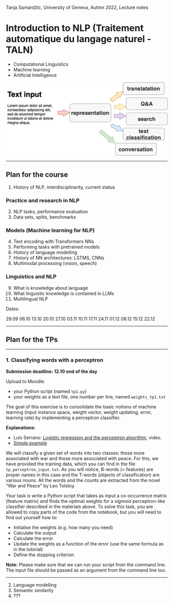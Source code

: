 Tanja Samardžić, University of Geneva, Autmn 2022, Lecture notes


# Introduction to NLP (Traitement automatique du langage naturel - TALN)  


- Computational Linguistics
- Machine learning
- Artificial Intelligence 

<img src="figures/tasks.png" alt="tasks" width="600"/>

---

## Plan for the course

1. History of NLP, interdisciplinarity, current status

### Practice and research in NLP 

2. NLP tasks, performance evaluation 
3. Data sets, splits, benchmarks 

### Models (Machine learning for NLP)

4. Text encoding with Transformers NNs 
5. Performing tasks with pretrained models
6. History of language modelling
7. History of NN architectures: LSTMS, CNNs 
8. Multimodal processing (vision, speech) 

### Linguistics and NLP

9. What is knowledge about language 
10. What linguistic knowledge is contained in LLMs
11. Multilingual NLP 


Dates: 

29.09
06.10
13.10
20.10
27.10
03.11
10.11
17.11
24.11
01.12
08.12
15.12
22.12

---

## Plan for the TPs

---


### 1. Classifying words with a perceptron 

**Submission deadline: 12.10 end of the day** 

Upload to Moodle:
- your Python script (named `tp1.py`)
- your weights as a text file, one number per line, named `weights_tp1.txt`    

The goal of this exercise is to consolidate the basic notions of machine learning (input instance space, weight vector, weight updating, error, learning rate) by implementing a perceptron classifier. 

**Explanations**: 
- Luis Serrano: [Logistic regression and the perceptron algorithm](https://www.youtube.com/watch?v=jbluHIgBmBo&t=3s), video.
- [Simple example](https://nbviewer.jupyter.org/github/Christof93/perceptron/blob/master/perceptron_algorithm.ipynb) 

We will classify a given set of words into two classes: those more associated with war and those more associated with peace. For this, we have provided the training data, which you can find in the file `tp_perceptron_input.txt`. As you will notice, B-words (= features) are proper names in this case and the T-words (objects of classification) are various nouns. All the words and the counts are extracted from the novel "War and Peace" by Leo Tolstoy.

Your task is write a Python script that takes as input a co-occurrence matrix (feature matrix) and finds the optimal weights for a sigmoid perceptron-like classifier described in the materials above. To solve this task, you are allowed to copy parts of the code from the notebook, but you will need to find out yourself how to:

- Initialise the weights (e.g. how many you need)
- Calculate the output
- Calculate the error
- Update the weights as a function of the error (use the same formula as in the tutorial)
- Define the stopping criterion

**Note**: Please make sure that we can run your script from the command line. The input file should be passed as an argument from the command line too. 


---













2. Language modelling
3. Semantic similarity 
4. ??? 






